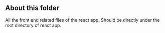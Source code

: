 
## About this folder
All the front end related files of the react app.
Should be directly under the root directory of react app.
